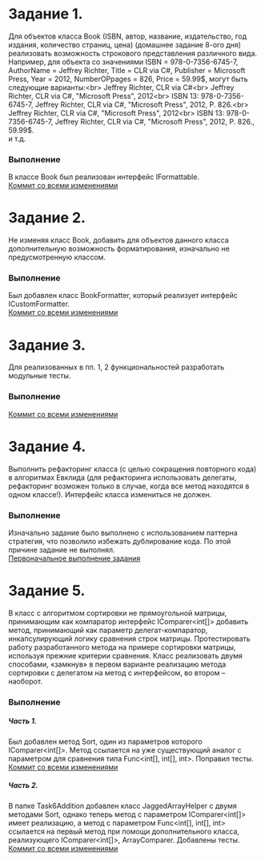 # Задание 1.
Для объектов класса Book (ISBN, автор, название, издательство, год издания, количество страниц, цена) (домашнее задание 8-ого дня)
реализовать возможность строкового представления различного вида. Например, для объекта со значениями ISBN = 978-0-7356-6745-7, AuthorName  = Jeffrey Richter, Title = CLR via C#, Publisher = Microsoft Press, Year = 2012, NumberOPpages = 826, Price = 59.99$, могут быть следующие варианты:<br>
Jeffrey Richter, CLR via C#<br>
Jeffrey Richter, CLR via C#, "Microsoft Press", 2012<br>
ISBN 13: 978-0-7356-6745-7, Jeffrey Richter, CLR via C#, "Microsoft Press", 2012, P. 826.<br>
Jeffrey Richter, CLR via C#, "Microsoft Press", 2012<br>
ISBN 13: 978-0-7356-6745-7, Jeffrey Richter, CLR via C#, "Microsoft Press", 2012, P. 826., 59.99$.<br>
и т.д.
### Выполнение
В классе Book был реализован интерфейс IFormattable.<br> 
[Коммит со всеми изменениями](https://github.com/ArtemGorodk01/Epam/commit/40d705d39fc1ac4ee2870f9d1715fd25695920ec)
# Задание 2. 
Не изменяя класс Book, добавить для объектов данного класса дополнительную возможность форматирования, изначально не предусмотренную классом. 
### Выполнение
Был добавлен класс BookFormatter, который реализует интерфейс ICustomFormatter.<br>
[Коммит со всеми изменениями](https://github.com/ArtemGorodk01/Epam/commit/37ebe1a879ef86c276760bee082f41a28ae20c43)
# Задание 3. 
Для реализованных в пп. 1, 2 функциональностей разработать модульные тесты.
### Выполнение
[Коммит со всеми изменениями](https://github.com/ArtemGorodk01/Epam/commit/589af7cff5c07292d67be6c386f1ee496091a463)
# Задание 4. 
Выполнить рефакторинг класса (с целью сокращения повторного кода) в алгоритмах Евклида (для рефакторинга использовать делегаты, рефакторинг возможен только в случае, когда все метод находятся в одном классе!). Интерфейс класса измениться не должен.
### Выполнение
Изначально задание было выполнено с использованием паттерна стратегия, что позволило избежать дублирование кода. По этой причине задание не выполнял.<br>
[Первоначальное выполнение задания](https://github.com/ArtemGorodk01/Epam/tree/master/NET.W.2019.Gorodko.03/NET.W.2019.Gorodko.03/Task1)
# Задание 5.
В класс с алгоритмом сортировки не прямоугольной матрицы, принимающим как компаратор интерфейс IComparer<int[]> добавить метод, принимающий как параметр делегат-компаратор, инкапсулирующий логику сравнения строк матрицы. Протестировать работу разработанного метода на примере сортировки матрицы, используя прежние критерии сравнения. Класс реализовать двумя способами, «замкнув» в первом варианте реализацию метода сортировки с делегатом на метод с интерфейсом, во втором – наоборот.
### Выполнение
##### Часть 1. 
Был добавлен метод Sort, один из параметров которого IComparer<int[]>. Метод ссылается на уже существующий аналог с параметром для сравнения типа Func<int[], int[], int>. Поправил тесты.<br> 
[Коммит со всеми изменениями](https://github.com/ArtemGorodk01/Epam/commit/2d6149adfed6995035cdcba92fa49b0e6637fb24)
##### Часть 2.
В папке Task6Addition добавлен класс JaggedArrayHelper с двумя методами Sort, однако теперь метод с параметром IComparer<int[]> имеет реализацию, а метод с параметром Func<int[], int[], int> ссылается на первый метод при помощи дополнительного класса, реализующего IComparer<int[]>, ArrayComparer. Добавлены тесты.<br> 
[Коммит со всеми изменениями](https://github.com/ArtemGorodk01/Epam/commit/d0e8cca0047534df66ea395b7e9fbf13d21eab86)
